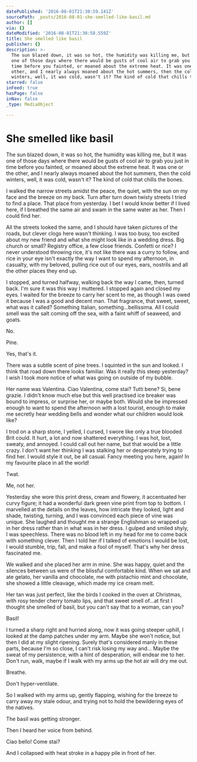 ```yaml
---
datePublished: '2016-08-01T21:30:59.141Z'
sourcePath: _posts/2016-08-01-she-smelled-like-basil.md
author: []
via: {}
dateModified: '2016-08-01T21:30:58.559Z'
title: She smelled like basil
publisher: {}
description: >-
  The sun blazed down, it was so hot, the humidity was killing me, but it was
  one of those days where there would be gusts of cool air to grab you just in
  time before you fainted, or moaned about the extreme heat. It was one or the
  other, and I nearly always moaned about the hot summers, then the cold
  winters, well, it was cold, wasn't it? The kind of cold that chills the bones.
starred: false
inFeed: true
hasPage: false
inNav: false
_type: MediaObject

---
```

# She smelled like basil

The sun blazed down, it was so hot, the humidity was killing me, but it was one of those days where there would be gusts of cool air to grab you just in time before you fainted, or moaned about the extreme heat. It was one or the other, and I nearly always moaned about the hot summers, then the cold winters, well, it was cold, wasn't it? The kind of cold that chills the bones.

I walked the narrow streets amidst the peace, the quiet, with the sun on my face and the breeze on my back. Turn after turn down twisty streets I tried to find a place. That place from yesterday. I bet I would know better if I lived here, if I breathed the same air and swam in the same water as her. Then I could find her.

All the streets looked the same, and I should have taken pictures of the roads, but clever clogs here wasn't thinking. I was too busy, too excited about my new friend and what she might look like in a wedding dress. Big church or small? Registry office, a few close friends. Confetti or rice? I never understood throwing rice, it's not like there was a curry to follow, and rice in your eye isn't exactly the way I want to spend my afternoon, in casualty, with my beloved, pulling rice out of our eyes, ears, nostrils and all the other places they end up.

I stopped, and turned halfway, walking back the way I came, then, turned back. I'm sure it was this way I muttered. I stopped again and closed my eyes. I waited for the breeze to carry her scent to me, as though I was owed it because I was a good and decent man. That fragrance, that sweet, sweet, what was it called? Something Italian, something...bellissima. All I could smell was the salt coming off the sea, with a faint whiff of seaweed, and goats.

No.

Pine.

Yes, that's it. 

There was a subtle scent of pine trees. I squinted in the sun and looked. I think that road down there looks familiar. Was it really this steep yesterday? I wish I took more notice of what was going on outside of my bubble.

Her name was Valentina. Ciao Valentina, come stai? Tutti bene? Si, bene grazie. I didn't know much else but this well practised ice breaker was bound to impress, or surprise her, or maybe both. Would she be impressed enough to want to spend the afternoon with a lost tourist, enough to make me secretly hear wedding bells and wonder what our children would look like?

I trod on a sharp stone, I yelled, I cursed, I swore like only a true blooded Brit could. It hurt, a lot and now shattered everything. I was hot, lost, sweaty, and annoyed. I could call out her name, but that would be a little crazy. I don't want her thinking I was stalking her or desperately trying to find her. I would style it out, be all casual. Fancy meeting you here, again! In my favourite place in all the world!

Twat.

Me, not her.

Yesterday she wore this print dress, cream and flowery, it accentuated her curvy figure; it had a wonderful dark green vine print from top to bottom. I marvelled at the details on the leaves, how intricate they looked, light and shade, twisting, turning, and I was convinced each piece of vine was unique. She laughed and thought me a strange Englishman so wrapped up in her dress rather than in what was in her dress. I gulped and smiled shyly, I was speechless. There was no blood left in my head for me to come back with something clever. Then I told her if I talked of emotions I would be lost, I would stumble, trip, fall, and make a fool of myself. That's why her dress fascinated me.

We walked and she placed her arm in mine. She was happy, quiet and the silences between us were of the blissful comfortable kind. When we sat and ate gelato, her vanilla and chocolate, me with pistachio mint and chocolate, she showed a little cleavage, which made my ice cream melt.

Her tan was just perfect, like the birds I cooked in the oven at Christmas, with rosy tender cherry tomato lips, and that sweet smell of...at first I thought she smelled of basil, but you can't say that to a woman, can you?

Basil!

I turned a sharp right and hurried along, now it was going steeper uphill, I looked at the damp patches under my arm. Maybe she won't notice, but then I did at my slight ripening. Surely that's considered manly in these parts, because I'm so close, I can't risk losing my way and... Maybe the sweat of my persistence, with a hint of desperation, will endear me to her. Don't run, walk, maybe if I walk with my arms up the hot air will dry me out.

Breathe.

Don't hyper-ventilate.

So I walked with my arms up, gently flapping, wishing for the breeze to carry away my stale odour, and trying not to hold the bewildering eyes of the natives.

The basil was getting stronger.

Then I heard her voice from behind.

Ciao bello! Come stai?

And I collapsed with heat stroke in a happy pile in front of her.